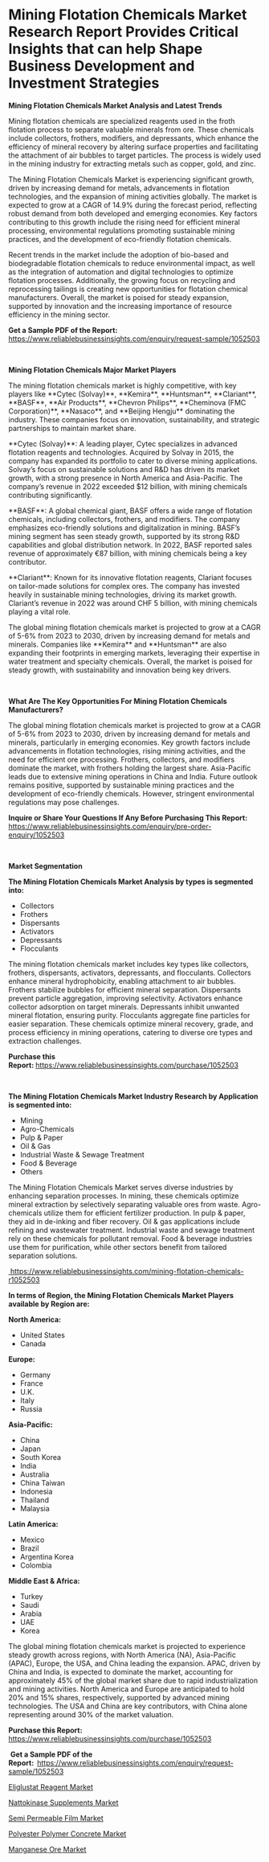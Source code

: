 <p><h1>Mining Flotation Chemicals Market Research Report Provides Critical Insights that can help Shape Business Development and Investment Strategies</h1></p><p><strong>Mining Flotation Chemicals Market Analysis and Latest Trends</strong></p>
<p><p>Mining flotation chemicals are specialized reagents used in the froth flotation process to separate valuable minerals from ore. These chemicals include collectors, frothers, modifiers, and depressants, which enhance the efficiency of mineral recovery by altering surface properties and facilitating the attachment of air bubbles to target particles. The process is widely used in the mining industry for extracting metals such as copper, gold, and zinc.</p><p>The Mining Flotation Chemicals Market is experiencing significant growth, driven by increasing demand for metals, advancements in flotation technologies, and the expansion of mining activities globally. The market is expected to grow at a CAGR of 14.9% during the forecast period, reflecting robust demand from both developed and emerging economies. Key factors contributing to this growth include the rising need for efficient mineral processing, environmental regulations promoting sustainable mining practices, and the development of eco-friendly flotation chemicals.</p><p>Recent trends in the market include the adoption of bio-based and biodegradable flotation chemicals to reduce environmental impact, as well as the integration of automation and digital technologies to optimize flotation processes. Additionally, the growing focus on recycling and reprocessing tailings is creating new opportunities for flotation chemical manufacturers. Overall, the market is poised for steady expansion, supported by innovation and the increasing importance of resource efficiency in the mining sector.</p></p>
<p><strong>Get a Sample PDF of the Report:&nbsp;</strong> <a href="https://www.reliablebusinessinsights.com/enquiry/request-sample/1052503?utm_campaign=1117&utm_medium=2&utm_source=Github&utm_content=ia&utm_term=25012025&utm_id=mining-flotation-chemicals">https://www.reliablebusinessinsights.com/enquiry/request-sample/1052503</a></p>
<p>&nbsp;</p>
<p><strong>Mining Flotation Chemicals Major Market Players</strong></p>
<p><p>The mining flotation chemicals market is highly competitive, with key players like **Cytec (Solvay)**, **Kemira**, **Huntsman**, **Clariant**, **BASF**, **Air Products**, **Chevron Philips**, **Cheminova (FMC Corporation)**, **Nasaco**, and **Beijing Hengju** dominating the industry. These companies focus on innovation, sustainability, and strategic partnerships to maintain market share.</p><p>**Cytec (Solvay)**: A leading player, Cytec specializes in advanced flotation reagents and technologies. Acquired by Solvay in 2015, the company has expanded its portfolio to cater to diverse mining applications. Solvay’s focus on sustainable solutions and R&D has driven its market growth, with a strong presence in North America and Asia-Pacific. The company’s revenue in 2022 exceeded $12 billion, with mining chemicals contributing significantly.</p><p>**BASF**: A global chemical giant, BASF offers a wide range of flotation chemicals, including collectors, frothers, and modifiers. The company emphasizes eco-friendly solutions and digitalization in mining. BASF’s mining segment has seen steady growth, supported by its strong R&D capabilities and global distribution network. In 2022, BASF reported sales revenue of approximately €87 billion, with mining chemicals being a key contributor.</p><p>**Clariant**: Known for its innovative flotation reagents, Clariant focuses on tailor-made solutions for complex ores. The company has invested heavily in sustainable mining technologies, driving its market growth. Clariant’s revenue in 2022 was around CHF 5 billion, with mining chemicals playing a vital role.</p><p>The global mining flotation chemicals market is projected to grow at a CAGR of 5-6% from 2023 to 2030, driven by increasing demand for metals and minerals. Companies like **Kemira** and **Huntsman** are also expanding their footprints in emerging markets, leveraging their expertise in water treatment and specialty chemicals. Overall, the market is poised for steady growth, with sustainability and innovation being key drivers.</p></p>
<p>&nbsp;</p>
<p><strong>What Are The Key Opportunities For Mining Flotation Chemicals Manufacturers?</strong></p>
<p><p>The global mining flotation chemicals market is projected to grow at a CAGR of 5-6% from 2023 to 2030, driven by increasing demand for metals and minerals, particularly in emerging economies. Key growth factors include advancements in flotation technologies, rising mining activities, and the need for efficient ore processing. Frothers, collectors, and modifiers dominate the market, with frothers holding the largest share. Asia-Pacific leads due to extensive mining operations in China and India. Future outlook remains positive, supported by sustainable mining practices and the development of eco-friendly chemicals. However, stringent environmental regulations may pose challenges.</p></p>
<p><strong>Inquire or Share Your Questions If Any Before Purchasing This Report:</strong> <a href="https://www.reliablebusinessinsights.com/enquiry/pre-order-enquiry/1052503?utm_campaign=1117&utm_medium=2&utm_source=Github&utm_content=ia&utm_term=25012025&utm_id=mining-flotation-chemicals">https://www.reliablebusinessinsights.com/enquiry/pre-order-enquiry/1052503</a></p>
<p>&nbsp;</p>
<p><strong>Market Segmentation</strong></p>
<p><strong>The Mining Flotation Chemicals Market Analysis by types is segmented into:</strong></p>
<p><ul><li>Collectors</li><li>Frothers</li><li>Dispersants</li><li>Activators</li><li>Depressants</li><li>Flocculants</li></ul></p>
<p><p>The mining flotation chemicals market includes key types like collectors, frothers, dispersants, activators, depressants, and flocculants. Collectors enhance mineral hydrophobicity, enabling attachment to air bubbles. Frothers stabilize bubbles for efficient mineral separation. Dispersants prevent particle aggregation, improving selectivity. Activators enhance collector adsorption on target minerals. Depressants inhibit unwanted mineral flotation, ensuring purity. Flocculants aggregate fine particles for easier separation. These chemicals optimize mineral recovery, grade, and process efficiency in mining operations, catering to diverse ore types and extraction challenges.</p></p>
<p><strong>Purchase this Report:&nbsp;</strong><a href="https://www.reliablebusinessinsights.com/purchase/1052503?utm_campaign=1117&utm_medium=2&utm_source=Github&utm_content=ia&utm_term=25012025&utm_id=mining-flotation-chemicals">https://www.reliablebusinessinsights.com/purchase/1052503</a></p>
<p>&nbsp;</p>
<p><strong>The Mining Flotation Chemicals Market Industry Research by Application is segmented into:</strong></p>
<p><ul><li>Mining</li><li>Agro-Chemicals</li><li>Pulp & Paper</li><li>Oil & Gas</li><li>Industrial Waste & Sewage Treatment</li><li>Food & Beverage</li><li>Others</li></ul></p>
<p><p>The Mining Flotation Chemicals Market serves diverse industries by enhancing separation processes. In mining, these chemicals optimize mineral extraction by selectively separating valuable ores from waste. Agro-chemicals utilize them for efficient fertilizer production. In pulp & paper, they aid in de-inking and fiber recovery. Oil & gas applications include refining and wastewater treatment. Industrial waste and sewage treatment rely on these chemicals for pollutant removal. Food & beverage industries use them for purification, while other sectors benefit from tailored separation solutions.</p></p>
<p><a href="https://www.reliablebusinessinsights.com/mining-flotation-chemicals-r1052503?utm_campaign=1117&utm_medium=2&utm_source=Github&utm_content=ia&utm_term=25012025&utm_id=mining-flotation-chemicals">&nbsp;https://www.reliablebusinessinsights.com/mining-flotation-chemicals-r1052503</a></p>
<p><strong>In terms of Region, the Mining Flotation Chemicals Market Players available by Region are:</strong></p>
<p>
    <p> <strong> North America: </strong>
        <ul>
            <li>United States</li>
            <li>Canada</li>
        </ul>
        </p> 
    <p> <strong> Europe: </strong>
        <ul>
            <li>Germany</li>
            <li>France</li>
            <li>U.K.</li>
            <li>Italy</li>
            <li>Russia</li>
        </ul>
        </p> 
    <p> <strong> Asia-Pacific: </strong>
        <ul>
            <li>China</li>
            <li>Japan</li>
            <li>South Korea</li>
            <li>India</li>
            <li>Australia</li>
            <li>China Taiwan</li>
            <li>Indonesia</li>
            <li>Thailand</li>
            <li>Malaysia</li>
        </ul>
        </p> 
    <p> <strong> Latin America: </strong>
        <ul>
            <li>Mexico</li>
            <li>Brazil</li>
            <li>Argentina Korea</li>
            <li>Colombia</li>
        </ul>
        </p> 
    <p> <strong> Middle East & Africa: </strong>
        <ul>
            <li>Turkey</li>
            <li>Saudi</li>
            <li>Arabia</li>
            <li>UAE</li>
            <li>Korea</li>
        </ul>
    </p>
    </p>
<p><p>The global mining flotation chemicals market is projected to experience steady growth across regions, with North America (NA), Asia-Pacific (APAC), Europe, the USA, and China leading the expansion. APAC, driven by China and India, is expected to dominate the market, accounting for approximately 45% of the global market share due to rapid industrialization and mining activities. North America and Europe are anticipated to hold 20% and 15% shares, respectively, supported by advanced mining technologies. The USA and China are key contributors, with China alone representing around 30% of the market valuation.</p></p>
<p><strong>Purchase this Report: </strong><a href="https://www.reliablebusinessinsights.com/purchase/1052503?utm_campaign=1117&utm_medium=2&utm_source=Github&utm_content=ia&utm_term=25012025&utm_id=mining-flotation-chemicals">https://www.reliablebusinessinsights.com/purchase/1052503</a></p>
<p>&nbsp;<strong>Get a Sample PDF of the Report:&nbsp;&nbsp;</strong><a href="https://www.reliablebusinessinsights.com/enquiry/request-sample/1052503?utm_campaign=1117&utm_medium=2&utm_source=Github&utm_content=ia&utm_term=25012025&utm_id=mining-flotation-chemicals">https://www.reliablebusinessinsights.com/enquiry/request-sample/1052503</a></p>
<p><strong></strong></p>
<p><p><a href="https://www.linkedin.com/pulse/eliglustat-reagent-market-size-growth-trends-statistics-forecasts-dx9mf?utm_campaign=1117&utm_medium=2&utm_source=Github&utm_content=ia&utm_term=25012025&utm_id=mining-flotation-chemicals">Eliglustat Reagent Market</a></p><p><a href="https://www.linkedin.com/pulse/nattokinase-supplements-market-size-analysis-quantitative-insights-rwzdf?utm_campaign=1117&utm_medium=2&utm_source=Github&utm_content=ia&utm_term=25012025&utm_id=mining-flotation-chemicals">Nattokinase Supplements Market</a></p><p><a href="https://www.linkedin.com/pulse/in-depth-semi-permeable-film-market-analysis-trends-share-projected-qfale?utm_campaign=1117&utm_medium=2&utm_source=Github&utm_content=ia&utm_term=25012025&utm_id=mining-flotation-chemicals">Semi Permeable Film Market</a></p><p><a href="https://github.com/rileymgdorcas/Market-Research-Report-List-1/blob/main/polyester-polymer-concrete-market.md?utm_campaign=1117&utm_medium=2&utm_source=Github&utm_content=ia&utm_term=25012025&utm_id=mining-flotation-chemicals">Polyester Polymer Concrete Market</a></p><p><a href="https://github.com/lehumiston1971679/Market-Research-Report-List-1/blob/main/manganese-ore-market.md?utm_campaign=1117&utm_medium=2&utm_source=Github&utm_content=ia&utm_term=25012025&utm_id=mining-flotation-chemicals">Manganese Ore Market</a></p></p>